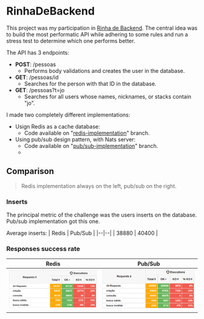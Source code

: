# RinhaDeBackend

This project was my participation in [Rinha de Backend](https://github.com/zanfranceschi/rinha-de-backend-2023-q3). The central idea was to build the most performatic API while adhering to some rules and run a stress test to determine which one performs better.

The API has 3 endpoints:

-   **POST**: /pessoas
    -   Performs body validations and creates the user in the database.
-   **GET**: /pessoas/id
    -   Searches for the person with that ID in the database.
-   **GET**: /pessoas?t=jo
    -   Searches for all users whose names, nicknames, or stacks contain "jo".

I made two completely different implementations:
- Usign Redis as a cache database:
	- Code available on "[redis-implementation](https://github.com/GuilhermeSAraujo/rinha-backend/tree/redis-implementation)" branch.
- Using pub/sub design pattern, with Nats server:
	- Code available on "[pub/sub-implementation](https://github.com/GuilhermeSAraujo/rinha-backend/tree/pub/sub-implementation)" branch.
	- 
## Comparison

> Redis implementation always on the left, pub/sub on the right.

### Inserts
The principal metric of the challenge was the users inserts on the database. Pub/sub implementation got this one.

Average inserts:
| Redis | Pub/Sub |
|--|--|
| 38880 | 40400 |

###  Responses success rate

| Redis | Pub/Sub |
|--|--|
| ![redis](./assets/redis-imp-succs-responses.png) | ![pub/sub](./assets/pub-sub-imp-succs-responses.png)  |

